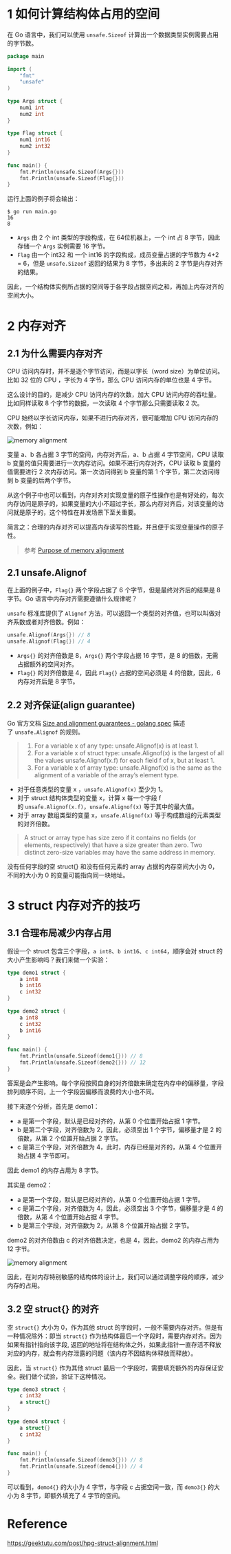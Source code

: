 
# 1 如何计算结构体占用的空间

在 Go 语言中，我们可以使用 `unsafe.Sizeof` 计算出一个数据类型实例需要占用的字节数。

```go
package main  
  
import (  
	"fmt"  
	"unsafe"  
)  
  
type Args struct {  
    num1 int  
    num2 int  
}  
  
type Flag struct {  
    num1 int16  
    num2 int32  
}  
  
func main() {  
    fmt.Println(unsafe.Sizeof(Args{}))  
    fmt.Println(unsafe.Sizeof(Flag{}))  
}  
```

运行上面的例子将会输出：

```
$ go run main.go  
16  
8  
```

-   `Args` 由 2 个 int 类型的字段构成，在 64位机器上，一个 int 占 8 字节，因此存储一个 `Args` 实例需要 16 字节。
-   `Flag` 由一个 int32 和 一个 int16 的字段构成，成员变量占据的字节数为 4+2 = 6，但是 `unsafe.Sizeof` 返回的结果为 8 字节，多出来的 2 字节是内存对齐的结果。

因此，一个结构体实例所占据的空间等于各字段占据空间之和，再加上内存对齐的空间大小。

# 2 内存对齐

## 2.1 为什么需要内存对齐

CPU 访问内存时，并不是逐个字节访问，而是以字长（word size）为单位访问。比如 32 位的 CPU ，字长为 4 字节，那么 CPU 访问内存的单位也是 4 字节。

这么设计的目的，是减少 CPU 访问内存的次数，加大 CPU 访问内存的吞吐量。比如同样读取 8 个字节的数据，一次读取 4 个字节那么只需要读取 2 次。

CPU 始终以字长访问内存，如果不进行内存对齐，很可能增加 CPU 访问内存的次数，例如：

![memory alignment](https://geektutu.com/post/hpg-struct-alignment/memory_alignment.png)

变量 a、b 各占据 3 字节的空间，内存对齐后，a、b 占据 4 字节空间，CPU 读取 b 变量的值只需要进行一次内存访问。如果不进行内存对齐，CPU 读取 b 变量的值需要进行 2 次内存访问。第一次访问得到 b 变量的第 1 个字节，第二次访问得到 b 变量的后两个字节。

从这个例子中也可以看到，内存对齐对实现变量的原子性操作也是有好处的，每次内存访问是原子的，如果变量的大小不超过字长，那么内存对齐后，对该变量的访问就是原子的，这个特性在并发场景下至关重要。

简言之：合理的内存对齐可以提高内存读写的性能，并且便于实现变量操作的原子性。

> 参考 [Purpose of memory alignment](https://stackoverflow.com/questions/381244/purpose-of-memory-alignment)

## 2.1 unsafe.Alignof

在上面的例子中，`Flag{}` 两个字段占据了 6 个字节，但是最终对齐后的结果是 8 字节。Go 语言中内存对齐需要遵循什么规律呢？

`unsafe` 标准库提供了 `Alignof` 方法，可以返回一个类型的对齐值，也可以叫做对齐系数或者对齐倍数。例如：

```go
unsafe.Alignof(Args{}) // 8  
unsafe.Alignof(Flag{}) // 4  
```

-   `Args{}` 的对齐倍数是 8，`Args{}` 两个字段占据 16 字节，是 8 的倍数，无需占据额外的空间对齐。
-   `Flag{}` 的对齐倍数是 4，因此 `Flag{}` 占据的空间必须是 4 的倍数，因此，6 内存对齐后是 8 字节。

## 2.2 对齐保证(align guarantee)

Go 官方文档 [Size and alignment guarantees - golang spec](https://golang.org/ref/spec#Size_and_alignment_guarantees) 描述了 `unsafe.Alignof` 的规则。

> 1.  For a variable x of any type: unsafe.Alignof(x) is at least 1.
> 2.  For a variable x of struct type: unsafe.Alignof(x) is the largest of all the values unsafe.Alignof(x.f) for each field f of x, but at least 1.
> 3.  For a variable x of array type: unsafe.Alignof(x) is the same as the alignment of a variable of the array’s element type.

-   对于任意类型的变量 x ，`unsafe.Alignof(x)` 至少为 1。
-   对于 struct 结构体类型的变量 x，计算 x 每一个字段 f 的 `unsafe.Alignof(x.f)`，`unsafe.Alignof(x)` 等于其中的最大值。
-   对于 array 数组类型的变量 x，`unsafe.Alignof(x)` 等于构成数组的元素类型的对齐倍数。

> A struct or array type has size zero if it contains no fields (or elements, respectively) that have a size greater than zero. Two distinct zero-size variables may have the same address in memory.

没有任何字段的空 struct{} 和没有任何元素的 array 占据的内存空间大小为 0，不同的大小为 0 的变量可能指向同一块地址。

# 3 struct 内存对齐的技巧

## 3.1 合理布局减少内存占用

假设一个 struct 包含三个字段，`a int8`、`b int16`、`c int64`，顺序会对 struct 的大小产生影响吗？我们来做一个实验：

```go
type demo1 struct {  
	a int8  
	b int16  
	c int32  
}  
  
type demo2 struct {  
	a int8  
	c int32  
	b int16  
}  
  
func main() {  
	fmt.Println(unsafe.Sizeof(demo1{})) // 8  
	fmt.Println(unsafe.Sizeof(demo2{})) // 12  
}  
```

答案是会产生影响。每个字段按照自身的对齐倍数来确定在内存中的偏移量，字段排列顺序不同，上一个字段因偏移而浪费的大小也不同。

接下来逐个分析，首先是 demo1：

-   a 是第一个字段，默认是已经对齐的，从第 0 个位置开始占据 1 字节。
-   b 是第二个字段，对齐倍数为 2，因此，必须空出 1 个字节，偏移量才是 2 的倍数，从第 2 个位置开始占据 2 字节。
-   c 是第三个字段，对齐倍数为 4，此时，内存已经是对齐的，从第 4 个位置开始占据 4 字节即可。

因此 demo1 的内存占用为 8 字节。

其实是 demo2：

-   a 是第一个字段，默认是已经对齐的，从第 0 个位置开始占据 1 字节。
-   c 是第二个字段，对齐倍数为 4，因此，必须空出 3 个字节，偏移量才是 4 的倍数，从第 4 个位置开始占据 4 字节。
-   b 是第三个字段，对齐倍数为 2，从第 8 个位置开始占据 2 字节。

demo2 的对齐倍数由 c 的对齐倍数决定，也是 4，因此，demo2 的内存占用为 12 字节。

![memory alignment](https://geektutu.com/post/hpg-struct-alignment/memory_alignment_order.png)

因此，在对内存特别敏感的结构体的设计上，我们可以通过调整字段的顺序，减少内存的占用。

## 3.2 空 struct{} 的对齐

空 `struct{}` 大小为 0，作为其他 struct 的字段时，一般不需要内存对齐。但是有一种情况除外：即当 `struct{}` 作为结构体最后一个字段时，需要内存对齐。因为如果有指针指向该字段, 返回的地址将在结构体之外，如果此指针一直存活不释放对应的内存，就会有内存泄露的问题（该内存不因结构体释放而释放）。

因此，当 `struct{}` 作为其他 struct 最后一个字段时，需要填充额外的内存保证安全。我们做个试验，验证下这种情况。

```go
type demo3 struct {  
	c int32  
	a struct{}  
}  
  
type demo4 struct {  
	a struct{}  
	c int32  
}  
  
func main() {  
	fmt.Println(unsafe.Sizeof(demo3{})) // 8  
	fmt.Println(unsafe.Sizeof(demo4{})) // 4  
}  
```

可以看到，`demo4{}` 的大小为 4 字节，与字段 c 占据空间一致，而 `demo3{}` 的大小为 8 字节，即额外填充了 4 字节的空间。

# Reference
https://geektutu.com/post/hpg-struct-alignment.html
